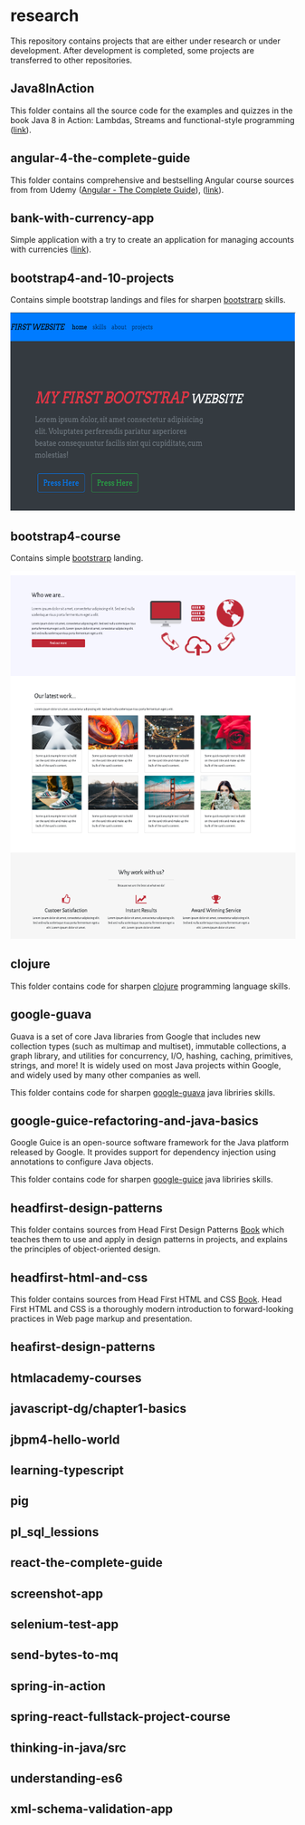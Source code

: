 # research

This repository contains projects that are either under research or under development. After development is completed, some projects are transferred to other repositories.

## Java8InAction
This folder contains all the source code for the examples and quizzes in the book Java 8 in Action: Lambdas, Streams and functional-style programming ([link](https://github.com/vsushko/research/tree/master/Java8InAction)).

## angular-4-the-complete-guide
This folder contains comprehensive and bestselling Angular course sources from from Udemy ([Angular - The Complete Guide](https://www.udemy.com/course/the-complete-guide-to-angular-2/)), ([link](https://github.com/vsushko/research/tree/master/angular-4-the-complete-guide)).

## bank-with-currency-app
Simple application with a try to create an application for managing accounts with currencies ([link](https://github.com/vsushko/research/tree/master/bank-with-currency-app/src)).

## bootstrap4-and-10-projects
Contains simple bootstrap landings and files for sharpen [bootstrarp](https://getbootstrap.com/) skills.

<img src="https://github.com/vsushko/research/blob/master/img/bootstrap1.png" width="550" height="350">

## bootstrap4-course
Contains simple [bootstrarp](https://getbootstrap.com/) landing.

<img src="https://github.com/vsushko/research/blob/master/img/bootstrap2.png" width="550" height="650">

## clojure
This folder contains code for sharpen [clojure](https://clojure.org/) programming language skills.

## google-guava
Guava is a set of core Java libraries from Google that includes new collection types (such as multimap and multiset), immutable collections, a graph library, and utilities for concurrency, I/O, hashing, caching, primitives, strings, and more! It is widely used on most Java projects within Google, and widely used by many other companies as well.

This folder contains code for sharpen [google-guava](https://github.com/google/guava) java libriries skills.

## google-guice-refactoring-and-java-basics
Google Guice is an open-source software framework for the Java platform released by Google. It provides support for dependency injection using annotations to configure Java objects.

This folder contains code for sharpen [google-guice](https://github.com/google/guice) java libriries skills.

## headfirst-design-patterns
This folder contains sources from Head First Design Patterns [Book](https://www.oreilly.com/library/view/head-first-design/0596007124/) which teaches them to use and apply in design patterns in projects, and explains the principles of object-oriented design.

## headfirst-html-and-css
This folder contains sources from Head First HTML and CSS [Book](https://www.oreilly.com/library/view/head-first-html/9781449324469/). Head First HTML and CSS is a thoroughly modern introduction to forward-looking practices in Web page markup and presentation.

## heafirst-design-patterns
## htmlacademy-courses
## javascript-dg/chapter1-basics
## jbpm4-hello-world
## learning-typescript
## pig
## pl_sql_lessions
## react-the-complete-guide
## screenshot-app
## selenium-test-app
## send-bytes-to-mq
## spring-in-action
## spring-react-fullstack-project-course
## thinking-in-java/src
## understanding-es6
## xml-schema-validation-app
